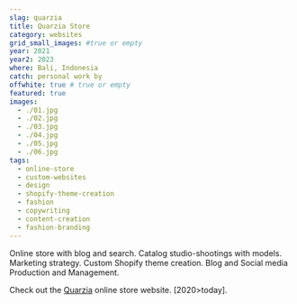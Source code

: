 ```yaml
---
slag: quarzia
title: Quarzia Store
category: websites
grid_small_images: #true or empty
year: 2021
year2: 2023
where: Bali, Indonesia
catch: personal work by
offwhite: true # true or empty
featured: true
images:
  - ./01.jpg
  - ./02.jpg
  - ./03.jpg
  - ./04.jpg
  - ./05.jpg
  - ./06.jpg
tags:
  - online-store
  - custom-websites
  - design
  - shopify-theme-creation
  - fashion
  - copywriting
  - content-creation
  - fashion-branding
---
```


Online store with blog and search.
Catalog studio-shootings with models.
Marketing strategy.
Custom Shopify theme creation.
Blog and Social media Production and Management.

Check out the [Quarzia](https://quarzia.it?source=rokma.com) online store website.
[2020>today].
